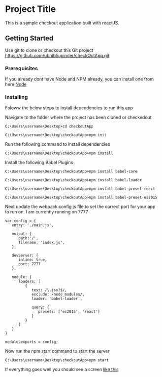 # Project Title

This is a sample checkout application built with reactJS.

## Getting Started

Use git to clone or checkout this Git project https://github.com/ubhibhupinder/checkOutApp.git

### Prerequisites

If you already dont have Node and NPM already, you can  install one from here [Node](https://nodejs.org/en/download/)

### Installing

Foloww the below steps to install dependencies to run this app

Navigate to the folder where the project has been cloned or checkedout
```
C:\Users\username\Desktop>cd checkoutApp

C:\Users\username\Desktop\checkoutApp>npm init
```

Run the following command to install dependencies

```
C:\Users\username\Desktop\checkoutApp>npm install
```

Install the following Babel Plugins

```
C:\Users\username\Desktop\checkoutApp>npm install babel-core

C:\Users\username\Desktop\checkoutApp>npm install babel-loader

C:\Users\username\Desktop\checkoutApp>npm install babel-preset-react

C:\Users\username\Desktop\checkoutApp>npm install babel-preset-es2015
```

Next update the webpack.config.js file to set the correct port for your app to run on. I am currently running on 7777

```
var config = {
   entry: './main.js',
	
   output: {
      path:'/',
      filename: 'index.js',
   },
	
   devServer: {
      inline: true,
      port: 7777
   },
	
   module: {
      loaders: [
         {
            test: /\.jsx?$/,
            exclude: /node_modules/,
            loader: 'babel-loader',
				
            query: {
               presets: ['es2015', 'react']
            }
         }
      ]
   }
}

module.exports = config;
```

Now run the npm start command to start the server

```
C:\Users\username\Desktop\checkoutApp>npm start
```

If everything goes well you should see a screen [like this](https://github.com/ubhibhupinder/checkOutApp/blob/master/screenshot/app-home.png)